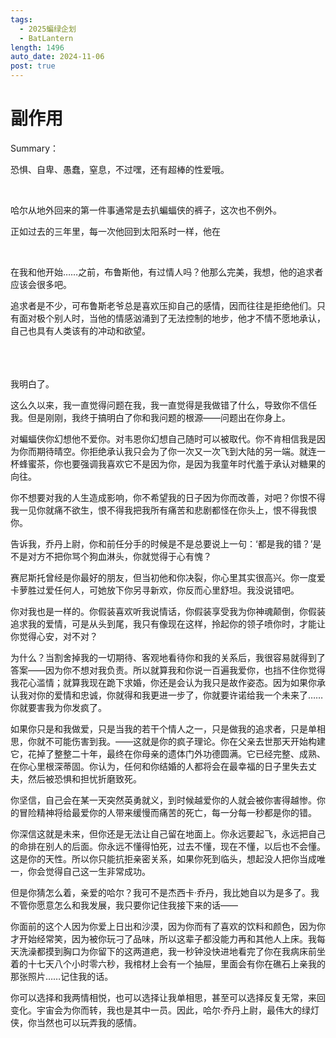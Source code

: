```yaml
---
tags:
  - 2025蝙绿企划
  - BatLantern
length: 1496
auto_date: 2024-11-06
post: true
---
```


# 副作用

Summary：

恐惧、自卑、愚蠢，窒息，不过嘿，还有超棒的性爱哦。

<br>

哈尔从地外回来的第一件事通常是去扒蝙蝠侠的裤子，这次也不例外。

正如过去的三年里，每一次他回到太阳系时一样，他在

<br>

在我和他开始……之前，布鲁斯他，有过情人吗？他那么完美，我想，他的追求者应该会很多吧。

追求者是不少，可布鲁斯老爷总是喜欢压抑自己的感情，因而往往是拒绝他们。只有面对极个别人时，当他的情感汹涌到了无法控制的地步，他才不情不愿地承认，自己也具有人类该有的冲动和欲望。

<br>

<br>
<br>
我明白了。

这么久以来，我一直觉得问题在我，我一直觉得是我做错了什么，导致你不信任我。但是刚刚，我终于搞明白了你和我问题的根源——问题出在你身上。

对蝙蝠侠你幻想他不爱你。对韦恩你幻想自己随时可以被取代。你不肯相信我是因为你而期待晴空。你拒绝承认我只会为了你一次又一次飞到大陆的另一端。就连一杯蜂蜜茶，你也要强调我喜欢它不是因为你，是因为我童年时代羞于承认对糖果的向往。

你不想要对我的人生造成影响，你不希望我的日子因为你而改善，对吧？你恨不得我一见你就痛不欲生，恨不得我把我所有痛苦和悲剧都怪在你头上，恨不得我恨你。

告诉我，乔丹上尉，你和前任分手的时候是不是总要说上一句：‘都是我的错？’是不是对方不把你骂个狗血淋头，你就觉得于心有愧？

赛尼斯托曾经是你最好的朋友，但当初他和你决裂，你心里其实很高兴。你一度爱卡萝胜过爱任何人，可她放下你另寻新欢，你反而心里舒坦。我没说错吧。

你对我也是一样的。你假装喜欢听我说情话，你假装享受我为你神魂颠倒，你假装追求我的爱情，可是从头到尾，我只有像现在这样，拎起你的领子喷你时，才能让你觉得心安，对不对？

为什么？当割舍掉我的一切期待、客观地看待你和我的关系后，我很容易就得到了答案——因为你不想对我负责。所以就算我和你说一百遍我爱你，也挡不住你觉得我花心滥情；就算我现在跪下求婚，你还是会认为我只是故作姿态。因为如果你承认我对你的爱情和忠诚，你就得和我更进一步了，你就要许诺给我一个未来了……你就要害我为你发疯了。

如果你只是和我做爱，只是当我的若干个情人之一，只是做我的追求者，只是单相思，你就不可能伤害到我。——这就是你的疯子理论。你在父亲去世那天开始构建它，花掉了整整二十年，最终在你母亲的遗体门外功德圆满。它已经完整、成熟、在你心里根深蒂固。你认为，任何和你结婚的人都将会在最幸福的日子里失去丈夫，然后被恐惧和担忧折磨致死。

你坚信，自己会在某一天突然英勇就义，到时候越爱你的人就会被你害得越惨。你的冒险精神将给最爱你的人带来缓慢而痛苦的死亡，每一分每一秒都是你的错。

你深信这就是未来，但你还是无法让自己留在地面上。你永远要起飞，永远把自己的命排在别人的后面。你永远不懂得怕死，过去不懂，现在不懂，以后也不会懂。这是你的天性。所以你只能抗拒亲密关系，如果你死到临头，想起没人把你当成唯一，你会觉得自己这一生非常成功。

但是你猜怎么着，亲爱的哈尔？我可不是杰西卡·乔丹，我比她自以为是多了。我不管你愿意怎么和我发展，我只要你记住我接下来的话——

你面前的这个人因为你爱上日出和沙漠，因为你而有了喜欢的饮料和颜色，因为你才开始经常笑，因为被你玩刁了品味，所以这辈子都没能力再和其他人上床。我每天洗澡都摸到胸口为你留下的这两道疤，我一秒钟没快进地看完了你在我病床前坐着的十七天八个小时零六秒，我棺材上会有一个抽屉，里面会有你在礁石上亲我的那张照片……记住我的话。

你可以选择和我两情相悦，也可以选择让我单相思，甚至可以选择反复无常，来回变化。宇宙会为你而转，我也是其中一员。因此，哈尔·乔丹上尉，最伟大的绿灯侠，你当然也可以玩弄我的感情。
